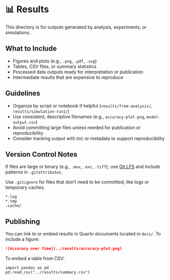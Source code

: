 # 📊 Results

This directory is for outputs generated by analysis, experiments, or simulations.

## What to Include

- Figures and plots (e.g., `.png`, `.pdf`, `.svg`)
- Tables, CSV files, or summary statistics
- Processed data outputs ready for interpretation or publication
- Intermediate results that are expensive to reproduce

## Guidelines

- Organize by script or notebook if helpful (`results/from-analysis/`, `results/simulation-run1/`)
- Use consistent, descriptive filenames (e.g., `accuracy-plot.png`, `model-output.csv`)
- Avoid committing large files unless needed for publication or reproducibility
- Consider tracking output with `DVC` or metadata to support reproducibility

## Version Control Notes

If files are large or binary (e.g., `.mov`, `.exr`, `.tiff`), use [Git LFS](https://git-lfs.github.com/) and include patterns in `.gitattributes`.

Use `.gitignore` for files that don’t need to be committed, like logs or temporary caches.

```
*.log
*.tmp
.cache/
```

## Publishing

You can link to or embed results in Quarto documents located in `docs/`. To include a figure:

```markdown
![Accuracy over time](../results/accuracy-plot.png)
```

To embed a table from CSV:

```{.python}
import pandas as pd
pd.read_csv("../results/summary.csv")
```
